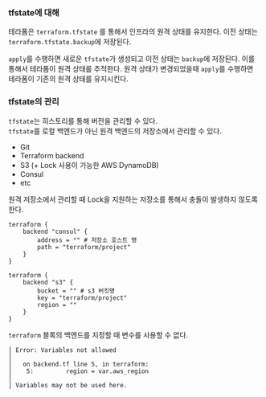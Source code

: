 ### tfstate에 대해

테라폼은 `terraform.tfstate` 를 통해서 인프라의 원격 상태를 유지한다.
이전 상태는 `terraform.tfstate.backup`에 저장된다.

`apply`를 수행하면 새로운 `tfstate`가 생성되고 이전 상태는 `backup`에 저장된다.
이를 통해서 테라폼이 원격 상태를 추적한다.
원격 상태가 변경되었을때 `apply`를 수행하면 테라폼이 기존의 원격 상태를 유지시킨다.


### tfstate의 관리

`tfstate`는 히스토리를 통해 버전을 관리할 수 있다.  
`tfstate`를 로컬 백엔드가 아닌 원격 백엔드의 저장소에서 관리할 수 있다.

- Git 
- Terraform backend
- S3 (+ Lock 사용이 가능한 AWS DynamoDB)
- Consul
- etc

원격 저장소에서 관리할 때 Lock을 지원하는 저장소를 통해서 충돌이 발생하지 않도록 한다. 

```
terraform {
    backend "consul" {
        address = "" # 저장소 호스트 명
        path = "terraform/project"
    }
}
```
```
terraform {
    backend "s3" {
        bucket = "" # s3 버킷명
        key = "terraform/project"
        region = ""
    }
}
```

`terraform` 블록의 백엔드를 지정할 때 변수를 사용할 수 없다.
```
│ Error: Variables not allowed
│ 
│   on backend.tf line 5, in terraform:
│    5:         region = var.aws_region
│ 
│ Variables may not be used here.
```